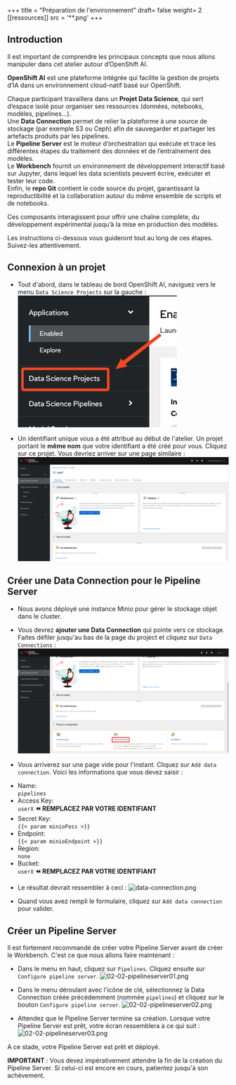 +++
title = "Préparation de l'environnement"
draft= false
weight= 2
[[ressources]]
  src = '**.png'
+++

## Introduction

Il est important de comprendre les principaux concepts que nous allons manipuler dans cet atelier autour d’OpenShift AI.

**OpenShift AI** est une plateforme intégrée qui facilite la gestion de projets d’IA dans un environnement cloud-natif basé sur OpenShift.

Chaque participant travaillera dans un **Projet Data Science**, qui sert d’espace isolé pour organiser ses ressources (données, notebooks, modèles, pipelines…).  
Une **Data Connection** permet de relier la plateforme à une source de stockage (par exemple S3 ou Ceph) afin de sauvegarder et partager les artefacts produits par les pipelines.  
Le **Pipeline Server** est le moteur d’orchestration qui exécute et trace les différentes étapes du traitement des données et de l’entraînement des modèles.  
Le **Workbench** fournit un environnement de développement interactif basé sur Jupyter, dans lequel les data scientists peuvent écrire, exécuter et tester leur code.  
Enfin, le **repo Git** contient le code source du projet, garantissant la reproductibilité et la collaboration autour du même ensemble de scripts et de notebooks.

Ces composants interagissent pour offrir une chaîne complète, du développement expérimental jusqu’à la mise en production des modèles.

Les instructions ci-dessous vous guideront tout au long de ces étapes. Suivez-les attentivement.

## Connexion à un projet

* Tout d'abord, dans le tableau de bord OpenShift AI, naviguez vers le menu `Data Science Projects` sur la gauche :
![02-02-ds-proj-nav](02-02-ds-proj-nav.png)

* Un identifiant unique vous a été attribué au début de l'atelier. Un projet portant le **même nom** que votre identifiant a été créé pour vous. Cliquez sur ce projet. Vous devriez arriver sur une page similaire :
![project-empty-state](project-empty-state.png)

## Créer une Data Connection pour le Pipeline Server

* Nous avons déployé une instance Minio pour gérer le stockage objet dans le cluster.
* Vous devrez **ajouter une Data Connection** qui pointe vers ce stockage. Faites défiler jusqu'au bas de la page du project et cliquez sur `Data Connections` :
![02-02-add-dc.png](02-02-add-dc.png)

* Vous arriverez sur une page vide pour l'instant. Cliquez sur `Add data connection`. Voici les informations que vous devez saisir :
- Name:  
```pipelines```
- Access Key:  
```userX```  **⏪ REMPLACEZ PAR VOTRE IDENTIFIANT**
- Secret Key:  
```{{< param minioPass >}}```
- Endpoint:  
```{{< param minioEndpoint >}}```
- Region:  
```none```
- Bucket:  
```userX```  **⏪ REMPLACEZ PAR VOTRE IDENTIFIANT**

* Le résultat devrait ressembler à ceci :
![data-connection.png](data-connection.png)

* Quand vous avez rempli le formulaire, cliquez sur `Add data connection` pour valider.

## Créer un Pipeline Server

Il est fortement recommandé de créer votre Pipeline Server avant de créer le Workbench. C'est ce que nous allons faire maintenant :

* Dans le menu en haut, cliquez sur `Pipelines`. Cliquez ensuite sur `Configure pipeline server`.
![02-02-pipelineserver01.png](02-02-pipelineserver01.png)

* Dans le menu déroulant avec l'icône de clé, sélectionnez la Data Connection créée précédemment (nommée `pipelines`) et cliquez sur le bouton `Configure pipeline server`.
![02-02-pipelineserver02.png](02-02-pipelineserver02.png)

* Attendez que le Pipeline Server termine sa création. Lorsque votre Pipeline Server est prêt, votre écran ressemblera à ce qui suit :
![02-02-pipelineserver03.png](02-02-pipelineserver03.png)

A ce stade, votre Pipeline Server est prêt et déployé.

**IMPORTANT** : Vous devez impérativement attendre la fin de la création du Pipeline Server. Si celui-ci est encore en cours, patientez jusqu'à son achèvement.

